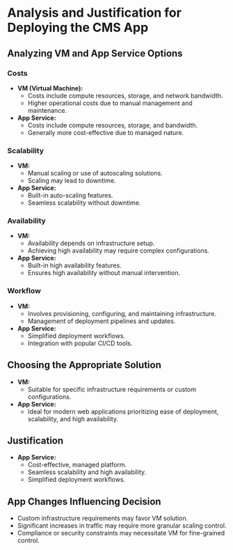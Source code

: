 # Analysis and Justification for Deploying the CMS App

## Analyzing VM and App Service Options

### Costs
- **VM (Virtual Machine):** 
  - Costs include compute resources, storage, and network bandwidth.
  - Higher operational costs due to manual management and maintenance.
- **App Service:** 
  - Costs include compute resources, storage, and bandwidth.
  - Generally more cost-effective due to managed nature.

### Scalability
- **VM:**
  - Manual scaling or use of autoscaling solutions.
  - Scaling may lead to downtime.
- **App Service:**
  - Built-in auto-scaling features.
  - Seamless scalability without downtime.

### Availability
- **VM:**
  - Availability depends on infrastructure setup.
  - Achieving high availability may require complex configurations.
- **App Service:**
  - Built-in high availability features.
  - Ensures high availability without manual intervention.

### Workflow
- **VM:**
  - Involves provisioning, configuring, and maintaining infrastructure.
  - Management of deployment pipelines and updates.
- **App Service:**
  - Simplified deployment workflows.
  - Integration with popular CI/CD tools.

## Choosing the Appropriate Solution

- **VM:** 
  - Suitable for specific infrastructure requirements or custom configurations.
- **App Service:** 
  - Ideal for modern web applications prioritizing ease of deployment, scalability, and high availability.

## Justification

- **App Service:** 
  - Cost-effective, managed platform.
  - Seamless scalability and high availability.
  - Simplified deployment workflows.

## App Changes Influencing Decision

- Custom infrastructure requirements may favor VM solution.
- Significant increases in traffic may require more granular scaling control.
- Compliance or security constraints may necessitate VM for fine-grained control.

